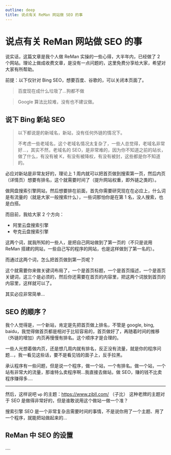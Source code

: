 ```yaml
---
outline: deep
title: 说点有关 ReMan 网站做 SEO 的事
---
```


# 说点有关 ReMan 网站做 SEO 的事

说实话，这篇文章是我个人做 ReMan 实操的一些心得，大半年内，已经做了 2 个网站。理论上做成收费文章，是没有一点问题的，这里免费分享给大家，希望对大家有所帮助。

前提：以下仅针对 Bing SEO，想要百度、谷歌的，可以关闭本页面了。

> 百度现在成什么垃圾了...狗都不做

> Google 算法比较难，没有也不建议做。

## 说下 Bing 新站 SEO

> 以下都说是的新域名，新站，没有任何外链的情况下。
>
> 不考虑一些老域名，这个老域名情况太复杂了，一些人总觉得，老域名非常好...，其实不然，老域名的 SEO，是非常难的，因为你不知道之前的站长，做了什么，有没有被 K，有没有被降权，有没有被封，这些都是你不知道的。

必应对新站是非常友好的，理论上 1 周内就可以把首页做到搜索第一页，然后内页（详情页）想要有排名，这个就需要时间了（提升网站权重，即外链之类的）。

做网盘搜索引擎网站，然后想要排在前面，首先你需要研究现在在必应上，什么词是有流量的（就是大家一般搜索什么），一些词那怕你是在第 1 名，没人搜索，也是白搭。

而目前，我给大家 2 个方向：

- 阿里云盘搜索引擎
- 夸克云盘搜索引擎

这两个词，就我所知的一些人，是把自己网站做到了第一页的（不只是说用 ReMan 搭建的网站，一些自己写的程序的网站，也是这样做到了第一名的）。

而通过这两个词，怎么把首页做到第一页呢？

这个就需要你来做关键词布局了，一个是首页标题，一个是首页描述，一个是首页关键词，这三个是必须的，然后你还需要在首页的内容里，把这两个词放到首页的内容里，这样就可以了。

其实必应非常简单...

## SEO 的顺序？

我个人觉得是，一个新站，肯定是先把首页做上排名，不管是 google, bing, baidu，我觉得做首页都是相对于比较容易的，首页做好了，再随着时间的推移（外链的增加）内页再慢慢有排名。这个顺序才是合理的。

一些人光想着做内页，还是想几周内就有排名，反正没有流量，就是你的程序问题...，我一看见这些话，要不是看见钱的面子上，反手拉黑。

承认程序有一些问题，但是说一个程序，做一个站，一个有排名。做一个站，一个站有非常大的流量，那谁特么卖程序啊...我直接去做站，做 SEO，赚的钱不比卖程序赚得多....

---

然后，这样说吧 `wp` 的主题：https://www.zibll.com/ （子比） 这种老牌的主题对于 SEO 是做得非常好的，但是谁敢说用这个做站一做一个准？

搜索引擎 SEO 是一个非常复杂且需要时间的事情，不是说你用了一个主题、用了一个程序，就能把站做起来的...

## ReMan 中 SEO 的设置

....
